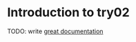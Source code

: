 # Introduction to try02

TODO: write [great documentation](http://jacobian.org/writing/what-to-write/)

